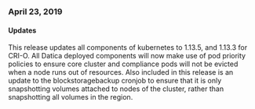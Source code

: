 ### April 23, 2019

#### Updates
This release updates all components of kubernetes to 1.13.5, and 1.13.3 for CRI-O. All Datica deployed components will now make use of pod priority policies to ensure core cluster and compliance pods will not be evicted when a node runs out of resources. Also included in this release is an update to the blockstoragebackup cronjob to ensure that it is only snapshotting volumes attached to nodes of the cluster, rather than snapshotting all volumes in the region.
